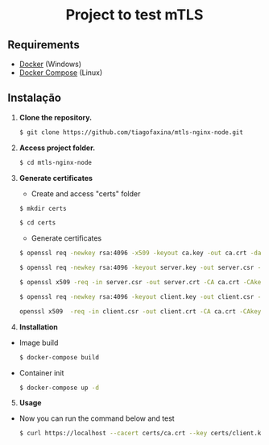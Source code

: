 <h1 align="center">
  Project to test mTLS
</h1>

## Requirements

- [Docker](https://www.docker.com/get-started) (Windows)
- [Docker Compose](https://docs.docker.com/compose/install/) (Linux)

## Instalação

1.  **Clone the repository.**

    ```bash
    $ git clone https://github.com/tiagofaxina/mtls-nginx-node.git
    ```

2.  **Access project folder.**
    ```bash
    $ cd mtls-nginx-node
    ```

3.  **Generate certificates**
    - Create and access "certs" folder
    ```bash
    $ mkdir certs
    ```
    ```bash
    $ cd certs
    ```

    - Generate certificates
    ```bash
    $ openssl req -newkey rsa:4096 -x509 -keyout ca.key -out ca.crt -days 30 -nodes -subj "//CN=my_ca"
    ```
    ```bash
    $ openssl req -newkey rsa:4096 -keyout server.key -out server.csr -nodes -days 30 -subj "//CN=localhost"
    ```
    ```bash
    $ openssl x509 -req -in server.csr -out server.crt -CA ca.crt -CAkey ca.key -CAcreateserial -days 30
    ```
    ```bash
    $ openssl req -newkey rsa:4096 -keyout client.key -out client.csr -nodes -days 30 -subj "//CN=client"
    ```
    ```bash
    openssl x509  -req -in client.csr -out client.crt -CA ca.crt -CAkey ca.key -CAcreateserial -days 30
    ```

4.  **Installation**

  - Image build
    ```bash
    $ docker-compose build
    ```
  - Container init
    ```bash
    $ docker-compose up -d
    ```
5. **Usage**
  - Now you can run the command below and test
    ```bash
    $ curl https://localhost --cacert certs/ca.crt --key certs/client.key --cert certs/client.crt
    ```
